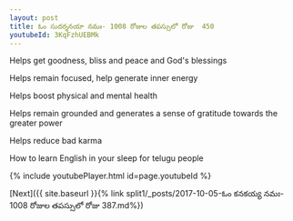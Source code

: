 ```yaml
---
layout: post
title: ఓం సుదర్శనయా నమః- 1008 రోజుల తపస్సులో రోజు  450
youtubeId: 3KqFzhUEBMk
---
```

 
 
Helps get goodness, bliss and peace and God's blessings
 
Helps remain focused, help generate inner energy 
 
Helps boost physical and mental health 
 
Helps remain grounded and generates a sense of gratitude towards the greater power 
 
Helps reduce bad karma
 
How to learn English in your sleep for telugu people
 
 
 
 


{% include youtubePlayer.html id=page.youtubeId %}
 
[Next]({{ site.baseurl }}{% link split1/_posts/2017-10-05-ఓం కనకయ్య నమః- 1008 రోజుల తపస్సులో రోజు  387.md%})
 
